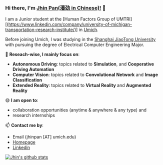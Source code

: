 ### Hi there, I'm [Jhin Pan(潘劲 in Chinese)!](https://jhinpan.github.io/) 👋

I am a Junior student at the [Human Factors Group of UMTRI][(https://www.linkedin.com/company/university-of-michigan-transportation-research-institute/)] in [Umich](https://www.umich.edu/).

Before joining Umich, I was studying in the [Shanghai JiaoTong University](https://en.sjtu.edu.cn/) with pursuing the degree of Electrical Computer Engineering Major.


🔭 **Reseach-wise, I mainly focus on**:

- **Autonomous Driving**: topics related to **Simulation**, and **Cooperative Driving Automation**
- **Computer Vision**: topics related to **Convolutional Network** and **Image Classification**
- **Extended Reality**: topics related to **Virtual Reality** and **Augmented Reality**


😄 **I am open to**:

- collaboration opportunities (anytime & anywhere & any type) and 
- research internships

📫 **Contact me by**:
- Email (jhinpan [AT] umich.edu)
- [Homepage](https://github.com/Jhinpan/)
- [Linkedin](https://www.linkedin.com/in/jin-pan-246a04253/)


[![Jhin's github stats](https://github-readme-stats.vercel.app/api?username=Jhinpan&theme=material-palenight&count_private=true&hide=contribs)](https://github.com/anuraghazra/github-readme-stats)
